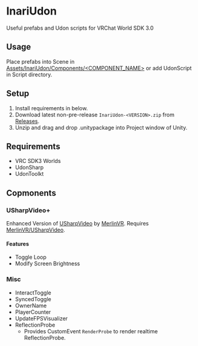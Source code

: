 # InariUdon
Useful prefabs and Udon scripts for VRChat World SDK 3.0

## Usage
Place prefabs into Scene in [Assets/InariUdon/Components/<COMPONENT_NAME>](Assets/InariUdon/Components) or add UdonScript in Script directory.

## Setup
1. Install requirements in below.
2. Download latest non-pre-release `InariUdon-<VERSION>.zip` from [Releases](https://github.com/esnya/InariUdon/releases).
3. Unzip and drag and drop .unitypackage into Project window of Unity.

## Requirements
* VRC SDK3 Worlds
* UdonSharp
* UdonToolkt

## Copmonents
### USharpVideo+
Enhanced Version of [USharpVideo](https://github.com/MerlinVR/USharpVideo) by [MerlinVR](https://github.com/MerlinVR). Requires [MerlinVR/USharpVideo](https://github.com/MerlinVR/USharpVideo).

#### Features
* Toggle Loop
* Modify Screen Brightness

### Misc
* InteractToggle
* SyncedToggle
* OwnerName
* PlayerCounter
* UpdateFPSVisualizer
* ReflectionProbe
  * Provides CustomEvent `RenderProbe` to render realtime ReflectionProbe.
